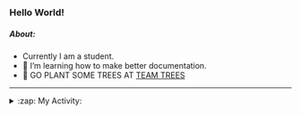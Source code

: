 ### Hello World!

##### About:
- Currently I am a student.
- 🌱 I’m learning how to make better documentation.
- 🌱 GO PLANT SOME TREES AT [TEAM TREES](https://teamtrees.org/)

---
<details>
  <summary>:zap: My Activity:</summary>
  
<!--START_SECTION:waka-->
![Code Time](http://img.shields.io/badge/Code%20Time-1%2C164%20hrs%2053%20mins-blue)

**I'm a Night 🦉** 

```text
🌞 Morning                1890 commits        ███░░░░░░░░░░░░░░░░░░░░░░   10.11 % 
🌆 Daytime                6358 commits        █████████░░░░░░░░░░░░░░░░   34.01 % 
🌃 Evening                5317 commits        ███████░░░░░░░░░░░░░░░░░░   28.44 % 
🌙 Night                  5132 commits        ███████░░░░░░░░░░░░░░░░░░   27.45 % 
```
📅 **I'm Most Productive on Wednesday** 

```text
Monday                   2650 commits        ████░░░░░░░░░░░░░░░░░░░░░   14.17 % 
Tuesday                  2564 commits        ███░░░░░░░░░░░░░░░░░░░░░░   13.71 % 
Wednesday                4367 commits        ██████░░░░░░░░░░░░░░░░░░░   23.36 % 
Thursday                 2405 commits        ███░░░░░░░░░░░░░░░░░░░░░░   12.86 % 
Friday                   1920 commits        ███░░░░░░░░░░░░░░░░░░░░░░   10.27 % 
Saturday                 1641 commits        ██░░░░░░░░░░░░░░░░░░░░░░░   08.78 % 
Sunday                   3150 commits        ████░░░░░░░░░░░░░░░░░░░░░   16.85 % 
```


📊 **This Week I Spent My Time On** 

```text
🔥 Editors: 
IntelliJ                 5 hrs 36 mins       █████████████████████████   100.00 % 

🐱‍💻 Projects: 
intro                    5 hrs 29 mins       █████████████████████████   98.03 % 
Unknown Project          5 mins              ░░░░░░░░░░░░░░░░░░░░░░░░░   01.77 % 
android-demo             0 secs              ░░░░░░░░░░░░░░░░░░░░░░░░░   00.20 % 
```


 Last Updated on 22/08/2023 05:10:19 UTC
<!--END_SECTION:waka-->
</details>
